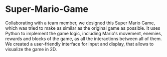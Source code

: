 # Super-Mario-Game


Collaborating with a team member, we designed this Super Mario Game, which was tried to make as similar as the original game as possible. 
It uses Python to implement the game logic, including Mario's movement, enemies, rewards and blocks of the game, as all the interactions between all of them.
We created a user-friendly interface for input and display, that allows to visualize the game in 2D.
